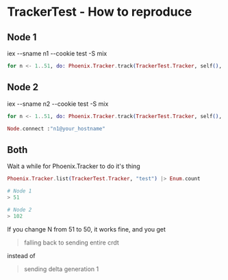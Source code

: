 # TrackerTest - How to reproduce

## Node 1
iex --sname n1 --cookie test -S mix

```elixir
for n <- 1..51, do: Phoenix.Tracker.track(TrackerTest.Tracker, self(), "test", "#{inspect Node.self()}_#{n}", %{})
```

## Node 2
iex --sname n2 --cookie test -S mix

```elixir
for n <- 1..51, do: Phoenix.Tracker.track(TrackerTest.Tracker, self(), "test", "#{inspect Node.self()}_#{n}", %{})

Node.connect :"n1@your_hostname"

```

## Both

Wait a while for Phoenix.Tracker to do it's thing

```elixir
Phoenix.Tracker.list(TrackerTest.Tracker, "test") |> Enum.count

# Node 1
> 51

# Node 2
> 102
```

If you change N from 51 to 50, it works fine, and you get

> falling back to sending entire crdt

instead of 

> sending delta generation 1
